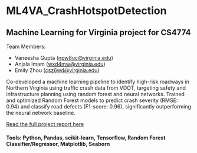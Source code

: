 # ML4VA_CrashHotspotDetection
## Machine Learning for Virginia project for CS4774
Team Members:
- Vaneesha Gupta (npw8uc@virginia.edu)
- Anjala Imam (wxd4mw@virginia.edu)
- Emily Zhou (csz6wd@virginia.edu)

Co-developed a machine learning pipeline to identify high-risk roadways in Northern Virginia using traffic crash data from VDOT, targeting safety and infrastructure planning using random forest and neural networks.
Trained and optimized Random Forest models to predict crash severity (RMSE: 0.94) and classify road defects (F1-score: 0.96), significantly outperforming the neural network baseline.

[Read the full project report here](https://github.com/emilyzyzhou/ML4VA_CrashHotspotDetection/blob/93e07d2b1581efc439a4e55e77cc86a6b2598ae2/ML4VA%20Project%20Ave%20Report.pdf)

#### Tools: Python, Pandas, scikit-learn, Tensorflow, Random Forest Classifier/Regressor, Matplotlib, Seaborn
